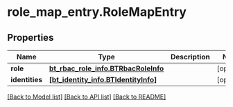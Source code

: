 # role_map_entry.RoleMapEntry

## Properties
Name | Type | Description | Notes
------------ | ------------- | ------------- | -------------
**role** | [**bt_rbac_role_info.BTRbacRoleInfo**](BTRbacRoleInfo.md) |  | [optional] 
**identities** | [**[bt_identity_info.BTIdentityInfo]**](BTIdentityInfo.md) |  | [optional] 

[[Back to Model list]](../README.md#documentation-for-models) [[Back to API list]](../README.md#documentation-for-api-endpoints) [[Back to README]](../README.md)


